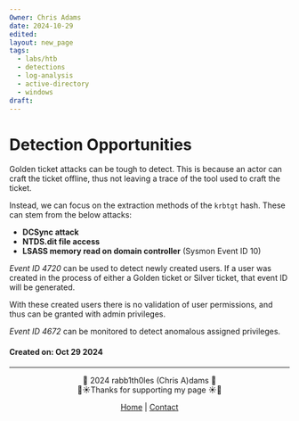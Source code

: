 ```yaml
---
Owner: Chris Adams
date: 2024-10-29
edited: 
layout: new_page
tags:
  - labs/htb
  - detections
  - log-analysis
  - active-directory
  - windows
draft:
---
```

# Detection Opportunities

Golden ticket attacks can be tough to detect. This is because an actor can craft the ticket offline, thus not leaving a trace of the tool used to craft the ticket. 

Instead, we can focus on the extraction methods of the `krbtgt` hash. These can stem from the below attacks:

* **DCSync attack**
* **NTDS.dit file access**
* **LSASS memory read on domain controller** (Sysmon Event ID 10)

*Event ID 4720* can be used to detect newly created users. If a user was created in the process of either a Golden ticket or Silver ticket, that event ID will be generated. 

With these created users there is no validation of user permissions, and thus can be granted with admin privileges. 

*Event ID 4672* can be monitored to detect anomalous assigned privileges.

#### Created on: Oct 29 2024
---
<div style="text-align: center;">
	<div class="gradient-text">👾 2024 rabb1th0les (Chris A)dams 👾</div> 
	🌴☀Thanks for supporting my page ☀🌴
	<nav>
		<ul style="list-style: none; padding: 0;">
			<div style="text-align: center;">
				<li><a href="index.html">Home</a> | <a href="Contact.html">Contact</a></li>
			</div>
		</ul>
	</nav>	
</div>
